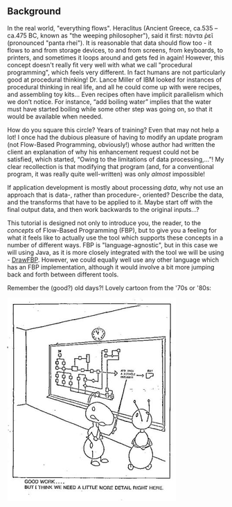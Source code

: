 ## Background

In the real world, "everything flows".  Heraclitus (Ancient Greece, ca.535 – ca.475 BC, known as "the weeping philosopher"), said it first: πάντα ῥεῖ (pronounced "panta rhei").  It is reasonable that data should flow too - it flows to and from storage devices, to and from screens, from keyboards, to printers, and sometimes it loops around and gets fed in again!  However, this concept doesn't really fit very well with what we call "procedural programming", which feels very different. In fact humans are not particularly good at procedural thinking!  Dr. Lance Miller of IBM looked for instances of procedural thinking in real life, and all he could come up with were recipes, and assembling toy kits...  Even recipes often have implicit parallelism which we donʼt notice. For instance, “add boiling water” implies that the water must have started boiling while some other step was going on, so that it would be available when needed.

How do you square this circle?  Years of training? Even that may not help a lot!  I once had the dubious pleasure of having to modify an update program (not Flow-Based Programming, obviously!) whose author had written the client an explanation of why his enhancement request could not be satisfied, which started, “Owing to the limitations of data processing,...”! My clear recollection is that modifying that program (and, for a conventional program, it was really quite well-written) was only *almost* impossible!

If application development is mostly about processing *data*, why not use an approach that is data-, rather than procedure-, oriented?  Describe the data, and the transforms that have to be applied to it.  Maybe start off with the final output data, and then work backwards to the original inputs...?

This tutorial is designed not only to introduce you, the reader, to the *concepts* of Flow-Based Programming (FBP), but  to give you a feeling for what it feels like to actually use the tool which supports these concepts in a number of different ways. FBP is "language-agnostic", but in this case we will using Java, as it is more closely integrated with the tool we will be using - [DrawFBP](https://github.com/jpaulm/drawfbp).  However, we could equally well use any other language which has an FBP implementation, although it would involve a bit more jumping back and forth between different tools.

Remember the (good?) old days?!  Lovely cartoon from the '70s or '80s:

![Needs more detail](Need_more_detail.jpg "And then a miracle occurs!")
